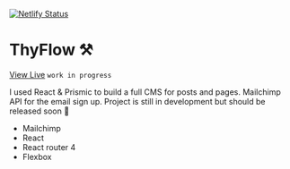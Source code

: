 
[![Netlify Status](https://api.netlify.com/api/v1/badges/7ee3c780-4ec3-4cd1-a867-67b115ab4715/deploy-status)](https://app.netlify.com/sites/laughing-bhabha-ab2947/deploys)

# ThyFlow ⚒
[View Live](http://www.thyflow.com) `work in progress`


I used React & Prismic to build a full CMS for posts and pages. Mailchimp API for the email sign up. Project is still in development but should be released soon 🚀

- Mailchimp
- React
- React router 4
- Flexbox



